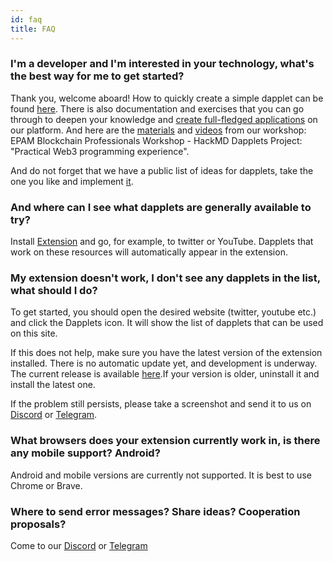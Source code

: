 ```yaml
---
id: faq
title: FAQ
---
```




### I'm a developer and I'm interested in your technology, what's the best way for me to get started?

Thank you, welcome aboard! How to quickly create a simple dapplet can be found [here](https://docs.dapplets.org/docs/get-started). There is also documentation and exercises that you can go through to deepen your knowledge and [create full-fledged applications](https://docs.dapplets.org/docs/exercises/) on our platform. And here are the [materials](https://hackmd.io/@heL9DJloSkKGQOtdOicgaQ/B1qZtuIY9) and [videos](https://www.youtube.com/watch?v=gB0-iBByXuA) from our workshop: EPAM Blockchain Professionals Workshop - HackMD Dapplets Project: "Practical Web3 programming experience".

And do not forget that we have a public list of ideas for dapplets, take the one you like and implement [it](https://github.com/dapplets/dapplets-ideas).



### And where can I see what dapplets are generally available to try?

Install [Extension](https://docs.dapplets.org/docs/installation/) and go, for example, to twitter or YouTube. Dapplets that work on these resources will automatically appear in the extension.



### My extension doesn't work, I don't see any dapplets in the list, what should I do?

To get started, you should open the desired website (twitter, youtube etc.) and click the Dapplets icon. It will show the list of dapplets that can be used on this site. 

If this does not help, make sure you have the latest version of the extension installed. There is no automatic update yet, and development is underway. The current release is available [here](https://github.com/dapplets/dapplet-extension/releases/latest).If your version is older, uninstall it and install the latest one.

If the problem still persists, please take a screenshot and send it to us on [Discord](https://discord.com/channels/569770026412933140/993845099580641312) or [Telegram](https://t.me/dapplets).



### What browsers does your extension currently work in, is there any mobile support? Android?

Android and mobile versions are currently not supported. It is best to use Chrome or Brave.



### Where to send error messages? Share ideas? Cooperation proposals?

Come to our [Discord](https://discord.com/invite/YcxbkcyjMV) or [Telegram](https://t.me/dapplets)


